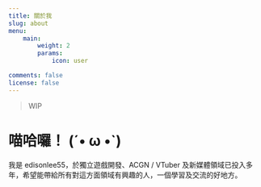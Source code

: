 ```yaml
---
title: 關於我
slug: about
menu:
    main: 
        weight: 2
        params:
            icon: user

comments: false
license: false
---
```


> WIP

# 喵哈囉！ (´• ω •`)

我是 edisonlee55，於獨立遊戲開發、ACGN / VTuber 及新媒體領域已投入多年，希望能帶給所有對這方面領域有興趣的人，一個學習及交流的好地方。
